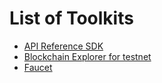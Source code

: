 # List of Toolkits

* [API Reference SDK](mxw-SDKs.md "SDKs Reference")
* [Blockchain Explorer for testnet](https://max-scan.usdp.io/ "Blockchain Explorer Testnet")
* [Faucet](https://max-scan.usdp.io/ "Faucet") 

